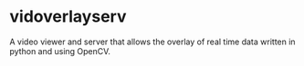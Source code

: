 # vidoverlayserv
A video viewer and server that allows the overlay of real time data written in python and using OpenCV.
